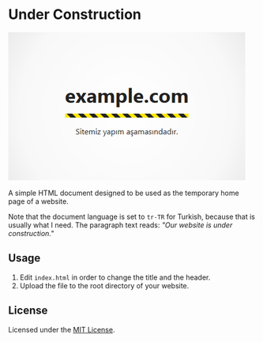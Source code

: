 # Under Construction

![](screenshot.png)

A simple HTML document designed to be used as the temporary home page of a website.

Note that the document language is set to `tr-TR` for Turkish, because that is usually what I need. The paragraph text reads: *"Our website is under construction."*

## Usage

1. Edit `index.html` in order to change the title and the header.
2. Upload the file to the root directory of your website.

## License

Licensed under the [MIT License](https://opensource.org/licenses/MIT).
